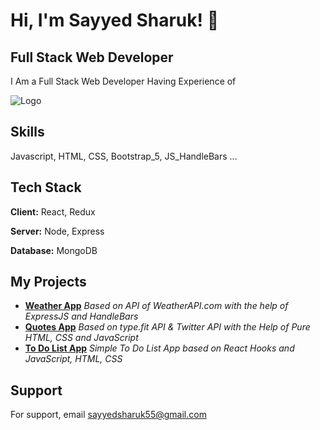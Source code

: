 
#  Hi, I'm Sayyed Sharuk! 👋


## Full Stack Web Developer 

I Am a Full Stack Web Developer Having Experience of 




![Logo](https://miro.medium.com/max/1400/1*k0SazfSJ-tPSBbt2WDYIyw.png)


##  Skills
Javascript, HTML, CSS, Bootstrap_5, JS_HandleBars ...


## Tech Stack

**Client:** React, Redux

**Server:** Node, Express

**Database:** MongoDB


## My Projects

 - [**Weather App**](https://github.com/sayshark55/Weather-App-Dynamic)
 *Based on API of WeatherAPI.com with the help of ExpressJS and HandleBars*
 - [**Quotes App**](https://github.com/sayshark55/QuotesApp)
 *Based on type.fit API & Twitter API with the Help of Pure HTML, CSS and JavaScript*
 - [**To Do List App**](https://github.com/sayshark55/To-Do-List-App)
 *Simple To Do List App based on React Hooks and JavaScript, HTML, CSS*
## Support

For support, email sayyedsharuk55@gmail.com
